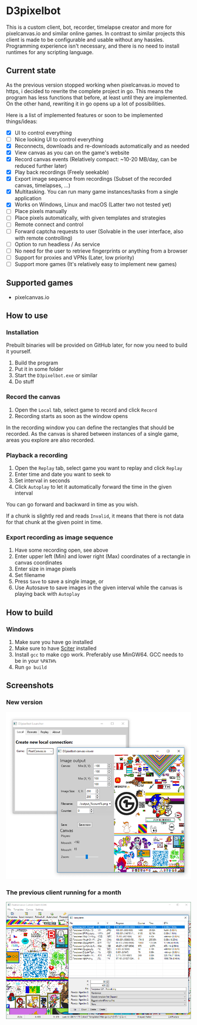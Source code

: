 # D3pixelbot

This is a custom client, bot, recorder, timelapse creator and more for pixelcanvas.io and similar online games.
In contrast to similar projects this client is made to be configurable and usable without any hassles.
Programming experience isn't necessary, and there is no need to install runtimes for any scripting language.

## Current state

As the previous version stopped working when pixelcanvas.io moved to https, i decided to rewrite the complete project in go.
This means the program has less functions that before, at least until they are implemented.
On the other hand, rewriting it in go opens up a lot of possibilities.

Here is a list of implemented features or soon to be implemented things/ideas:

- [x] UI to control everything
- [ ] Nice looking UI to control everything
- [x] Reconnects, downloads and re-downloads automatically and as needed
- [x] View canvas as you can on the game's website
- [x] Record canvas events (Relatively compact: ~10-20 MB/day, can be reduced further later)
- [x] Play back recordings (Freely seekable)
- [x] Export image sequence from recordings (Subset of the recorded canvas, timelapses, ...)
- [x] Multitasking. You can run many game instances/tasks from a single application
- [x] Works on Windows, Linux and macOS (Latter two not tested yet)
- [ ] Place pixels manually
- [ ] Place pixels automatically, with given templates and strategies
- [ ] Remote connect and control
- [ ] Forward captcha requests to user (Solvable in the user interface, also with remote controlling)
- [ ] Option to run headless / As service
- [ ] No need for the user to retrieve fingerprints or anything from a browser
- [ ] Support for proxies and VPNs (Later, low priority)
- [ ] Support more games (It's relatively easy to implement new games)

## Supported games

- pixelcanvas.io

<!--## Extending the bot

All in all the new bot is easily extendable.
The design abstracts all the differences between similar games away, so there is no need adapt or rewrite modules when new stuff is added.

More on that later, the core and the basic functions need to work first.
-->

## How to use

### Installation

Prebuilt binaries will be provided on GitHub later, for now you need to build it yourself.

<!--1. [Download](https://github.com/Dadido3/Pixelcanvas.io-Custom-Client/releases)-->
1. Build the program
2. Put it in some folder
3. Start the `D3pixelbot.exe` or similar
4. Do stuff

### Record the canvas

1. Open the `Local` tab, select game to record and click `Record`
2. Recording starts as soon as the window opens

In the recording window you can define the rectangles that should be recorded.
As the canvas is shared between instances of a single game, areas you explore are also recorded.

### Playback a recording

1. Open the `Replay` tab, select game you want to replay and click `Replay`
2. Enter time and date you want to seek to
3. Set interval in seconds
4. Click `Autoplay` to let it automatically forward the time in the given interval

You can go forward and backward in time as you wish.

If a chunk is slightly red and reads `Invalid`, it means that there is not data for that chunk at the given point in time.

### Export recording as image sequence

1. Have some recording open, see above
2. Enter upper left (Min) and lower right (Max) coordinates of a rectangle in canvas coordinates
3. Enter size in image pixels
4. Set filename
5. Press `Save` to save a single image, or
6. Use Autosave to save images in the given interval while the canvas is playing back with `Autoplay`

## How to build

### Windows

1. Make sure you have go installed
2. Make sure to have [Sciter](https://sciter.com/download/) installed
3. Install `gcc` to make cgo work. Preferably use MinGW64. GCC needs to be in your `%PATH%`
4. Run `go build`

## Screenshots

### New version

![Screenshot of the program](screens/2019-06-14.png)

### The previous client running for a month

![Screenshot of the program](screens/V0.946.png)
